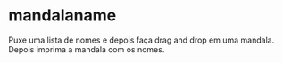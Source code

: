 # mandalaname
Puxe uma lista de nomes e depois faça drag and drop em uma mandala. Depois imprima a mandala com os nomes.

